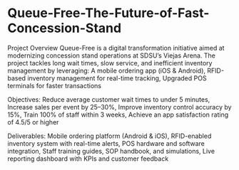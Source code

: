 # Queue-Free-The-Future-of-Fast-Concession-Stand
Project Overview
Queue-Free is a digital transformation initiative aimed at modernizing concession stand operations at SDSU’s Viejas Arena. The project tackles long wait times, slow service, and inefficient inventory management by leveraging:
A mobile ordering app (iOS & Android),
RFID-based inventory management for real-time tracking,
Upgraded POS terminals for faster transactions


Objectives: 
Reduce average customer wait times to under 5 minutes,
Increase sales per event by 25–30%, 
Improve inventory control accuracy by 15%, 
Train 100% of staff within 3 weeks, 
Achieve an app satisfaction rating of 4.5/5 or higher

Deliverables:
Mobile ordering platform (Android & iOS), 
RFID-enabled inventory system with real-time alerts, 
POS hardware and software integration, 
Staff training guides, SOP handbook, and simulations, 
Live reporting dashboard with KPIs and customer feedback

